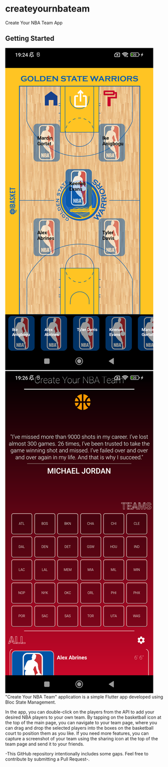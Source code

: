 # createyournbateam
Create Your NBA Team App

## Getting Started
![flutter_01.png](flutter_01.png) 
![flutter_02.png](flutter_02.png)
"Create Your NBA Team" application is a simple Flutter app developed using Bloc State Management.

In the app, you can double-click on the players from the API to add your desired NBA players to your own team. By tapping on the basketball icon at the top of the main page, you can navigate to your team page, where you can drag and drop the selected players into the boxes on the basketball court to position them as you like. If you need more features, you can capture a screenshot of your team using the sharing icon at the top of the team page and send it to your friends.

-This GitHub repository intentionally includes some gaps. Feel free to contribute by submitting a Pull Request-.

